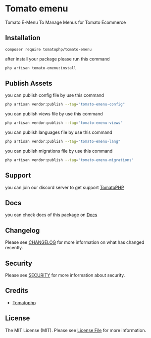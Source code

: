 # Tomato emenu

Tomato E-Menu To Manage Menus for Tomato Ecommerce

## Installation

```bash
composer require tomatophp/tomato-emenu
```
after install your package please run this command

```bash
php artisan tomato-emenu:install
```

## Publish Assets

you can publish config file by use this command

```bash
php artisan vendor:publish --tag="tomato-emenu-config"
```

you can publish views file by use this command

```bash
php artisan vendor:publish --tag="tomato-emenu-views"
```

you can publish languages file by use this command

```bash
php artisan vendor:publish --tag="tomato-emenu-lang"
```

you can publish migrations file by use this command

```bash
php artisan vendor:publish --tag="tomato-emenu-migrations"
```

## Support

you can join our discord server to get support [TomatoPHP](https://discord.gg/Xqmt35Uh)

## Docs

you can check docs of this package on [Docs](https://docs.tomatophp.com/plugins/laravel-package-generator)

## Changelog

Please see [CHANGELOG](CHANGELOG.md) for more information on what has changed recently.

## Security

Please see [SECURITY](SECURITY.md) for more information about security.

## Credits

- [Tomatophp](mailto:info@3x1.io)

## License

The MIT License (MIT). Please see [License File](LICENSE.md) for more information.

